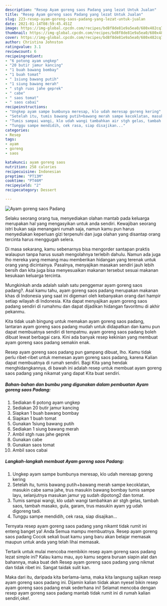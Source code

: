 ```yaml
---
description: "Resep Ayam goreng saos Padang yang lezat Untuk Jualan"
title: "Resep Ayam goreng saos Padang yang lezat Untuk Jualan"
slug: 223-resep-ayam-goreng-saos-padang-yang-lezat-untuk-jualan
date: 2021-01-14T08:59:45.451Z
image: https://img-global.cpcdn.com/recipes/bd8f8de81e9a5ea0/680x482cq70/ayam-goreng-saos-padang-foto-resep-utama.jpg
thumbnail: https://img-global.cpcdn.com/recipes/bd8f8de81e9a5ea0/680x482cq70/ayam-goreng-saos-padang-foto-resep-utama.jpg
cover: https://img-global.cpcdn.com/recipes/bd8f8de81e9a5ea0/680x482cq70/ayam-goreng-saos-padang-foto-resep-utama.jpg
author: Christina Johnston
ratingvalue: 3.1
reviewcount: 6
recipeingredient:
- "6 potong ayam ungkep"
- "20 butir jamur kancing"
- "1 buah bawang bombay"
- "1 buah tomat"
- " 1siung bawang putih"
- "1 siung bawang merah"
- " stgh ruas jahe geprek"
- " cabe"
- " saos tomat"
- " saos cabai"
recipeinstructions:
- "Ungkep ayam sampe bumbunya meresap, klo udah meresap goreng kering"
- "Setelah itu, tumis bawang putih+bawang merah sampe kecoklatan, masukin cabe sama jahe, trus masukin bawang bombay tumis sampe layu, selanjutnya masukan jamur yg sudah dipotong2 dan tomat."
- "Tumis sampai wangi, klo udah wangi tambahkan air stgh gelas, tambah saos, tambah masako, gula, garam, trus masukin ayam yg udah digoreng tadi."
- "Tunggu sampe mendidih, cek rasa, siap disajikan..."
categories:
- Resep
tags:
- ayam
- goreng
- saos

katakunci: ayam goreng saos 
nutrition: 258 calories
recipecuisine: Indonesian
preptime: "PT13M"
cooktime: "PT46M"
recipeyield: "2"
recipecategory: Dessert

---
```



![Ayam goreng saos Padang](https://img-global.cpcdn.com/recipes/bd8f8de81e9a5ea0/680x482cq70/ayam-goreng-saos-padang-foto-resep-utama.jpg)

Selaku seorang orang tua, menyediakan olahan mantab pada keluarga merupakan hal yang mengasyikan untuk anda sendiri. Kewajiban seorang istri bukan saja menangani rumah saja, namun kamu pun harus menyediakan keperluan gizi terpenuhi dan juga olahan yang disantap orang tercinta harus menggugah selera.

Di masa  sekarang, kamu sebenarnya bisa mengorder santapan praktis walaupun tanpa harus susah mengolahnya terlebih dahulu. Namun ada juga lho mereka yang memang mau memberikan hidangan yang terenak untuk orang yang dicintainya. Pasalnya, menyajikan masakan sendiri jauh lebih bersih dan kita juga bisa menyesuaikan makanan tersebut sesuai makanan kesukaan keluarga tercinta. 



Mungkinkah anda adalah salah satu penggemar ayam goreng saos padang?. Asal kamu tahu, ayam goreng saos padang merupakan makanan khas di Indonesia yang saat ini digemari oleh kebanyakan orang dari hampir setiap wilayah di Indonesia. Kita dapat menyajikan ayam goreng saos padang sendiri di rumahmu dan dapat dijadikan hidangan favoritmu di akhir pekanmu.

Kita tidak usah bingung untuk memakan ayam goreng saos padang, lantaran ayam goreng saos padang mudah untuk didapatkan dan kamu pun dapat membuatnya sendiri di tempatmu. ayam goreng saos padang boleh dibuat lewat berbagai cara. Kini ada banyak resep kekinian yang membuat ayam goreng saos padang semakin enak.

Resep ayam goreng saos padang pun gampang dibuat, lho. Kamu tidak perlu ribet-ribet untuk memesan ayam goreng saos padang, karena Kalian dapat membuatnya di rumah sendiri. Bagi Kita yang hendak menghidangkannya, di bawah ini adalah resep untuk membuat ayam goreng saos padang yang nikamat yang dapat Kita buat sendiri.

<!--inarticleads1-->

##### Bahan-bahan dan bumbu yang digunakan dalam pembuatan Ayam goreng saos Padang:

1. Sediakan 6 potong ayam ungkep
1. Sediakan 20 butir jamur kancing
1. Siapkan 1 buah bawang bombay
1. Siapkan 1 buah tomat
1. Gunakan  1siung bawang putih
1. Sediakan 1 siung bawang merah
1. Ambil  stgh ruas jahe geprek
1. Gunakan  cabe
1. Gunakan  saos tomat
1. Ambil  saos cabai




<!--inarticleads2-->

##### Langkah-langkah membuat Ayam goreng saos Padang:

1. Ungkep ayam sampe bumbunya meresap, klo udah meresap goreng kering
1. Setelah itu, tumis bawang putih+bawang merah sampe kecoklatan, masukin cabe sama jahe, trus masukin bawang bombay tumis sampe layu, selanjutnya masukan jamur yg sudah dipotong2 dan tomat.
1. Tumis sampai wangi, klo udah wangi tambahkan air stgh gelas, tambah saos, tambah masako, gula, garam, trus masukin ayam yg udah digoreng tadi.
1. Tunggu sampe mendidih, cek rasa, siap disajikan...




Ternyata resep ayam goreng saos padang yang nikamt tidak rumit ini enteng banget ya! Anda Semua mampu membuatnya. Resep ayam goreng saos padang Cocok sekali buat kamu yang baru akan belajar memasak maupun untuk anda yang telah lihai memasak.

Tertarik untuk mulai mencoba membikin resep ayam goreng saos padang lezat simple ini? Kalau kamu mau, ayo kamu segera buruan siapin alat dan bahannya, maka buat deh Resep ayam goreng saos padang yang nikmat dan tidak ribet ini. Sangat taidak sulit kan. 

Maka dari itu, daripada kita berlama-lama, maka kita langsung sajikan resep ayam goreng saos padang ini. Dijamin kalian tiidak akan nyesel bikin resep ayam goreng saos padang enak sederhana ini! Selamat mencoba dengan resep ayam goreng saos padang mantab tidak rumit ini di rumah kalian sendiri,oke!.

